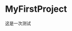 <!--
 * @Descripttion:
 * @version:
 * @Author: Yuhj
 * @Date: 2022-05-26 21:08:11
-->

# MyFirstProject

这是一次测试
